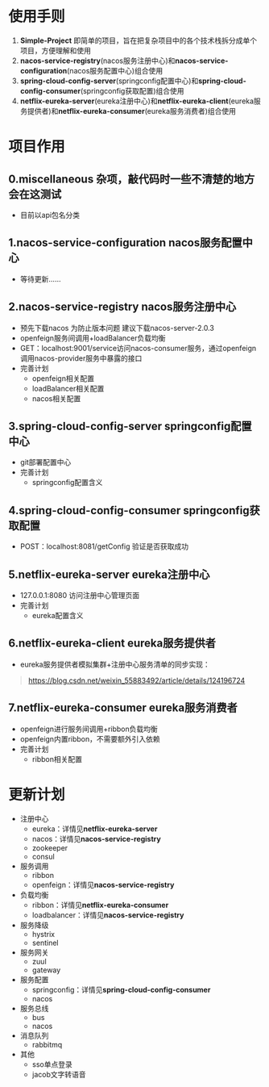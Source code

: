 # 使用手则

1. **Simple-Project** 即简单的项目，旨在把复杂项目中的各个技术栈拆分成单个项目，方便理解和使用
2. **nacos-service-registry**(nacos服务注册中心)和**nacos-service-configuration**(nacos服务配置中心)组合使用
3. **spring-cloud-config-server**(springconfig配置中心)和**spring-cloud-config-consumer**(springconfig获取配置)组合使用
4. **netflix-eureka-server**(eureka注册中心)和**netflix-eureka-client**(eureka服务提供者)和**netflix-eureka-consumer**(eureka服务消费者)组合使用

# 项目作用

## 0.miscellaneous 杂项，敲代码时一些不清楚的地方会在这测试
+ 目前以api包名分类

## 1.nacos-service-configuration nacos服务配置中心
+ 等待更新……

## 2.nacos-service-registry nacos服务注册中心
+ 预先下载nacos 为防止版本问题 建议下载nacos-server-2.0.3
+ openfeign服务间调用+loadBalancer负载均衡
+ GET：localhost:9001/service访问nacos-consumer服务，通过openfeign调用nacos-provider服务中暴露的接口
+ 完善计划
	+ openfeign相关配置
	+ loadBalancer相关配置
	+ nacos相关配置

## 3.spring-cloud-config-server springconfig配置中心
+ git部署配置中心
+ 完善计划
	+ springconfig配置含义

## 4.spring-cloud-config-consumer springconfig获取配置
+ POST：localhost:8081/getConfig 验证是否获取成功

## 5.netflix-eureka-server eureka注册中心
+ 127.0.0.1:8080 访问注册中心管理页面
+ 完善计划
	+ eureka配置含义

## 6.netflix-eureka-client eureka服务提供者
+ eureka服务提供者模拟集群+注册中心服务清单的同步实现：
> https://blog.csdn.net/weixin_55883492/article/details/124196724

## 7.netflix-eureka-consumer eureka服务消费者
+ openfeign进行服务间调用+ribbon负载均衡
+ openfeign内置ribbon，不需要额外引入依赖
+ 完善计划
	+ ribbon相关配置
	
# 更新计划
+ 注册中心
	+ eureka：详情见**netflix-eureka-server**
	+ nacos：详情见**nacos-service-registry**
	+ zookeeper
	+ consul
+ 服务调用  
	+ ribbon
	+ openfeign：详情见**nacos-service-registry**
+ 负载均衡
	+ ribbon：详情见**netflix-eureka-consumer**
	+ loadbalancer：详情见**nacos-service-registry**
+ 服务降级
	+ hystrix
	+ sentinel
+ 服务网关
	+ zuul
	+ gateway
+ 服务配置
	+ springconfig：详情见**spring-cloud-config-consumer**
	+ nacos
+ 服务总线
	+ bus
	+ nacos
+ 消息队列
	+ rabbitmq
+ 其他
	+ sso单点登录
	+ jacob文字转语音